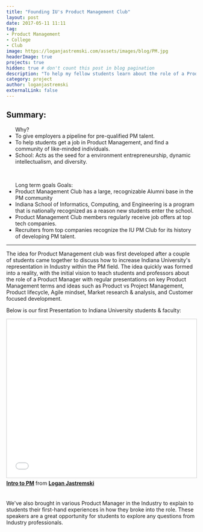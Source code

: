 ```yaml
---
title: "Founding IU's Product Management Club"
layout: post
date: 2017-05-11 11:11
tag:
- Product Management
- College
- Club
image: https://loganjastremski.com/assets/images/blog/PM.jpg  
headerImage: true
projects: true
hidden: true # don't count this post in blog pagination
description: "To help my fellow students learn about the role of a Product Manager"
category: project
author: loganjastremski
externalLink: false
---
```


## Summary:
<ul>
Why?
<li>To give employers a pipeline for pre-qualified PM talent.</li>
<li>To help students get a job in Product Management, and find a community of like-minded individuals.</li>
<li>School: Acts as the seed for a environment entrepreneurship, dynamic intellectualism, and diversity. </li>
</ul>
<br>
<ul>
Long term goals Goals:
<li>Product Management Club has a large, recognizable Alumni base in the PM community</li>
<li>Indiana School of Informatics, Computing, and Engineering is a program that is nationally recognized as a reason new students enter the school. </li>
<li>Product Management Club members regularly receive job offers at top tech companies.</li>
<li>Recruiters from top companies recognize the IU PM Club for its history of developing PM talent. </li>
</ul>

---

The idea for Product Management club was first developed after a couple of students came together to discuss how to increase Indiana University's representation in Industry within the PM field.  The idea quickly was formed into a reality, with the initial vision to teach students and professors about the role of a Product Manager with regular presentations on key Product Management terms and ideas such as Product vs Project Management, Product lifecycle, Agile mindset, Market research & analysis, and Customer focused development.


Below is our first Presentation to Indiana University students & faculty:
<iframe src="//www.slideshare.net/slideshow/embed_code/key/zI6A0j9jSZpgXc" width="510" height="420" frameborder="0" marginwidth="0" marginheight="0" scrolling="no" style="border:1px solid #CCC; border-width:1px; margin-bottom:5px; max-width: 100%;" allowfullscreen> </iframe> <div style="margin-bottom:5px"> <strong> <a href="//www.slideshare.net/LoganJastremski/intro-to-pm-82008553" title="Intro to PM" target="_blank">Intro to PM</a> </strong> from <strong><a href="//www.slideshare.net/LoganJastremski" target="_blank">Logan Jastremski</a></strong> </div>

<br>

We've also brought in various Product Manager in the Industry to explain to students their first-hand experiences in how they broke into the role. These speakers are a great opportunity for students to explore any questions from Industry professionals.



